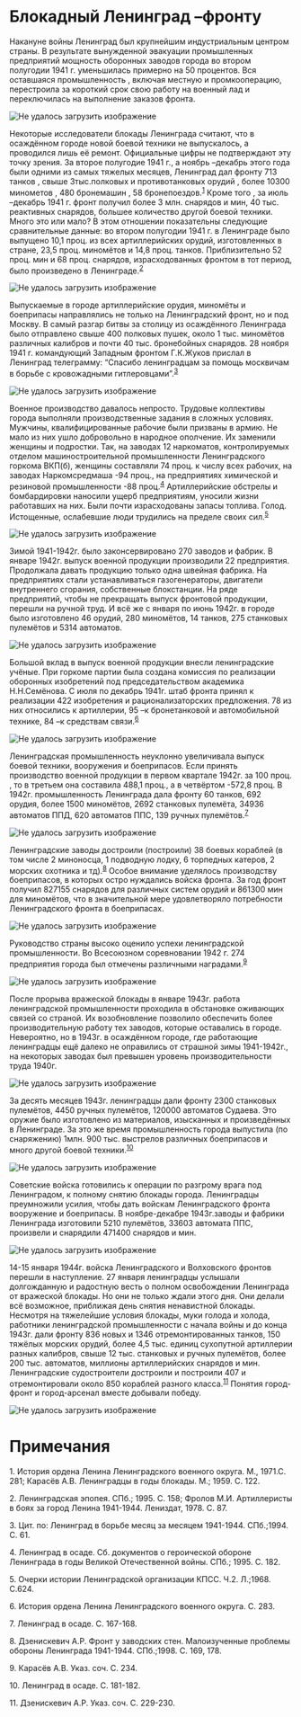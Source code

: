 # Блокадный Ленинград –фронту
  
  Накануне войны Ленинград был крупнейшим индустриальным центром страны. В результате вынужденной эвакуации промышленных предприятий мощность оборонных заводов города во втором полугодии 1941 г. уменьшилась примерно на 50 процентов. Вся оставшаяся промышленность , включая местную и промкооперацию, перестроила за короткий срок свою работу на военный лад и переключилась на выполнение заказов фронта.
  
![Не удалось загрузить изображение](/content/img/HJ6LOTwLYMY.jpg)

Некоторые исследователи блокады Ленинграда считают, что в осаждённом городе новой боевой техники не выпускалось, а проводился лишь её ремонт. Официальные цифры не подтверждают эту точку зрения. За второе полугодие 1941 г., а ноябрь –декабрь этого года были одними из самых тяжелых месяцев, Ленинград дал фронту 713 танков , свыше 3тыс.полковых и противотанковых орудий , более 10300 минометов , 480 бронемашин , 58 бронепоездов.<sup>[1](/#1)</sup> Кроме того , за июль –декабрь 1941 г. фронт получил более 3 млн. снарядов и мин, 40 тыс. реактивных снарядов, большее количество другой боевой техники. Много это или мало? В этом отношении показательны следующие сравнительные данные: во втором полугодии 1941 г. в Ленинграде было выпущено 10,1 проц. из всех артиллерийских орудий, изготовленных в стране, 23,5 проц. миномётов и 14,8 проц. танков. Приблизительно 52 проц. мин и 68 проц. снарядов, израсходованных фронтом в тот период, было произведено в Ленинграде.<sup>[2](/#2)</sup>

![Не удалось загрузить изображение](/content/img/tmH_9-qUtg0.jpg)

Выпускаемые в городе артиллерийские орудия, миномёты и боеприпасы направлялись не только на Ленинградский фронт, но и под Москву. В самый разгар битвы за столицу из осаждённого Ленинграда было отправлено свыше 400 полковых пушек, около 1 тыс. миномётов различных калибров и почти 40 тыс. бронебойных снарядов. 28 ноября 1941 г. командующий Западным фронтом Г.К.Жуков прислал в Ленинград телеграмму: “Спасибо ленинградцам за помощь москвичам в борьбе с кровожадными гитлеровцами”.<sup>[3](/#3)</sup>

![Не удалось загрузить изображение](/content/img/HkexsLm5tqQ.jpg)

Военное производство давалось непросто. Трудовые коллективы города выполняли производственные задания в сложных условиях. Мужчины, квалифицированные рабочие были призваны в армию. Не мало из них ушло добровольно в народное ополчение. Их заменили женщины и подростки. Так, на заводах 12 наркоматов, контролируемых отделом машиностроительной промышленности Ленинградского горкома ВКП(б), женщины составляли 74 проц. к числу всех рабочих, на заводах Наркомсредмаша -94 проц., на предприятиях химической и резиновой промышленности -88 проц.<sup>[4](/#4)</sup> Артиллерийские обстрелы и бомбардировки наносили ущерб предприятиям, уносили жизни работавших на них. Были почти израсходованы запасы топлива. Голод. Истощенные, ослабевшие люди трудились на пределе своих сил.<sup>[5](/#5)</sup>

![Не удалось загрузить изображение](/content/img/KWeP-HO2TdU.jpg)


Зимой 1941-1942г. было законсервировано 270 заводов и фабрик. В январе 1942г. выпуск военной продукции производили 22 предприятия. Продолжала давать продукцию только одна швейная фабрика. На предприятиях стали устанавливаться газогенераторы, двигатели внутреннего сгорания, собственные блокстанции. На ряде предприятий, чтобы не прекращать выпуск фронтовой продукции, перешли на ручной труд. И всё же с января по июнь 1942г. в городе было изготовлено 46 орудий, 280 миномётов, 14 танков, 275 станковых пулемётов и 5314 автоматов.

![Не удалось загрузить изображение](/content/img/BOpOAfnTlr4.jpg)

Большой вклад в выпуск военной продукции внесли ленинградские учёные. При горкоме партии была создана комиссия по реализации оборонных изобретений под председательством академика Н.Н.Семёнова. С июля по декабрь 1941г. штаб фронта принял к реализации 422 изобретения и рационализаторских предложения. 78 из них относились к артиллерии, 95 –к бронетанковой и автомобильной технике, 84 –к средствам связи.<sup>[6](/#6)</sup>

![Не удалось загрузить изображение](/content/img/ABq8ClsnYH8.jpg)

Ленинградская промышленность неуклонно увеличивала выпуск боевой техники, вооружения и боеприпасов. Если принять производство военной продукции в первом квартале 1942г. за 100 проц. , то в третьем она составила 488,1 проц., а в четвёртом -572,8 проц. В 1942г. промышленность Ленинграда дала фронту 60 танков, 692 орудия, более 1500 миномётов, 2692 станковых пулемёта, 34936 автоматов ППД, 620 автоматов ППС, 139 ручных пулемётов.<sup>[7](/#7)</sup>

![Не удалось загрузить изображение](/content/img/mZvWahGIoFc.jpg)

Ленинградские заводы достроили (построили) 38 боевых кораблей (в том числе 2 миноносца, 1 подводную лодку, 6 торпедных катеров, 2 морских охотника и тд).<sup>[8](/#8)</sup> Особое внимание уделялось производству боеприпасов, в которых остро нуждались войска фронта. За год фронт получил 827155 снарядов для различных систем орудий и 861300 мин для миномётов, что в значительной мере удовлетворяло потребности Ленинградского фронта в боеприпасах.

![Не удалось загрузить изображение](/content/img/2btbDi-XLuw.jpg)

Руководство страны высоко оценило успехи ленинградской промышленности. Во Всесоюзном соревновании 1942 г. 274 предприятия города был отмечены различными наградами.<sup>[9](/#9)</sup>

![Не удалось загрузить изображение](/content/img/JNSYJTInl-4.jpg)

После прорыва вражеской блокады в январе 1943г. работа ленинградской промышленности проходила в обстановке оживающих связей со страной. Их возобновление позволило обеспечить более производительную работу тех заводов, которые оставались в городе. Невероятно, но в 1943г. в осаждённом городе, где работающие ленинградцы ещё далеко не оправились от страшной зимы 1941-1942г., на некоторых заводах был превышен уровень производительности труда 1940г.

![Не удалось загрузить изображение](/content/img/ew374J_gKsw.jpg)

За десять месяцев 1943г. ленинградцы дали фронту 2300 станковых пулемётов, 4450 ручных пулемётов, 120000 автоматов Судаева. Это оружие было изготовлено из материалов, изысканных и произведённых в Ленинграде. За это же время промышленность города выпустила (по снаряжению) 1млн. 900 тыс. выстрелов различных боеприпасов и много другой боевой техники.<sup>[10](/#10)</sup>

![Не удалось загрузить изображение](/content/img/bjAOCGiy600.jpg)

Советские войска готовились к операции по разгрому врага под Ленинградом, к полному снятию блокады города. Ленинградцы преумножили усилия, чтобы дать войскам Ленинградского фронта вооружение и боеприпасы. В ноябре-декабре 1943г.заводы и фабрики Ленинграда изготовили 5210 пулемётов, 33603 автомата ППС, произвели и снарядили 471400 снарядов и мин.

![Не удалось загрузить изображение](/content/img/-wblS6f0pPE.jpg)

14-15 января 1944г. войска Ленинградского и Волховского фронтов перешли в наступление. 27 января ленинградцы услышали долгожданную и радостную весть о полном освобождении Ленинграда от вражеской блокады. Но они не только ждали этого дня. Они делали всё возможное, приближая день снятия ненавистной блокады. Несмотря на тяжелейшие условия блокады, муки голода и холода, работники ленинградской промышленности с начала войны и до конца 1943г. дали фронту 836 новых и 1346 отремонтированных танков, 150 тяжёлых морских орудий, более 4,5 тыс. единиц сухопутной артиллерии разных калибров, свыше 12 тыс. станковых и ручных пулемётов, более 200 тыс. автоматов, миллионы артиллерийских снарядов и мин. Ленинградские судостроители достроили и построили 407 и отремонтировали около 850 кораблей разного класса.<sup>[11](/#11)</sup> Понятия город-фронт и город-арсенал вместе добывали победу.

![Не удалось загрузить изображение](/content/img/1f5uoJldfFA.jpg)

# Примечания

<p id="1">1. История ордена Ленина Ленинградского военного округа. М., 1971.С. 281; Карасёв А.В. Ленинградцы в годы блокады. М.; 1959. С. 122.</p>
<p id="2">2. Ленинградская эпопея. СПб.; 1995. С. 158; Фролов М.И. Артиллеристы в боях за город Ленина 1941-1944. Лениздат, 1978. С. 87.</p>
<p id="3">3. Цит. по: Ленинград в борьбе месяц за месяцем 1941-1944. СПб.;1994. С. 61.
<p id="4">4. Ленинград в осаде. Сб. документов о героической обороне Ленинграда в годы Великой Отечественной войны. СПб.; 1995. С. 182.
<p id="5">5. Очерки истории Ленинградской организации КПСС. Ч.2. Л.;1968. С.624.
<p id="6">6. История ордена Ленина Ленинградского военного округа. С. 283.
<p id="7">7. Ленинград в осаде. С. 167-168.
<p id="8">8. Дзенискевич А.Р. Фронт у заводских стен. Малоизученные проблемы обороны Ленинграда 1941-1944. СПб.;1998. С. 169, 178.
<p id="9">9. Карасёв А.В. Указ. соч. С. 234.
<p id="10">10. Ленинград в осаде. С. 181-182.
<p id="11">11. Дзенискевич А.Р. Указ. соч. С. 229-230.